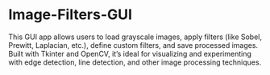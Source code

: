 # Image-Filters-GUI
This GUI app allows users to load grayscale images, apply filters (like Sobel, Prewitt, Laplacian, etc.), define custom filters, and save processed images. Built with Tkinter and OpenCV, it’s ideal for visualizing and experimenting with edge detection, line detection, and other image processing techniques.
